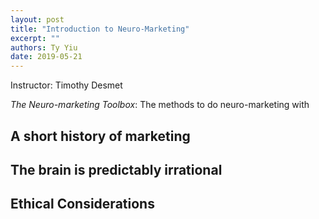 ```yaml
---
layout: post
title: "Introduction to Neuro-Marketing"
excerpt: ""
authors: Ty Yiu
date: 2019-05-21
---
```


Instructor: Timothy Desmet

*The Neuro-marketing Toolbox*: The methods to do neuro-marketing with 


## A short history of marketing



## The brain is predictably irrational

## Ethical Considerations
